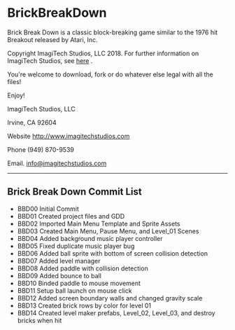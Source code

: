 # BrickBreakDown
Brick Break Down is a classic block-breaking game similar to the 1976 hit Breakout released by Atari, Inc.

Copyright ImagiTech Studios, LLC 2018. 
For further information on ImagiTech Studios, see [here](http://www.imagitechstudios.com/) .


You're welcome to download, fork or do whatever else legal with all the files!


Enjoy!


ImagiTech Studios, LLC

Irvine, CA 92604

Website http://www.imagitechstudios.com

Phone (949) 870-9539

Email. info@imagitechstudios.com

---

## Brick Break Down Commit List

* BBD00 Initial Commit
* BBD01 Created project files and GDD
* BBD02 Imported Main Menu Template and Sprite Assets
* BBD03 Created Main Menu, Pause Menu, and Level_01 Scenes
* BBD04 Added background music player controller
* BBD05 Fixed duplicate music player bug
* BBD06 Added ball sprite with bottom of screen collision detection
* BBD07 Added level manager
* BBD08 Added paddle with collision detection
* BBD09 Added bounce to ball
* BBD10 Binded paddle to mouse movement
* BBD11 Setup ball launch on mouse click
* BBD12 Added screen boundary walls and changed gravity scale
* BBD13 Created brick rows by color for level 01
* BBD14 Created level maker prefabs, Level_02, Level_03, and destroy bricks when hit

